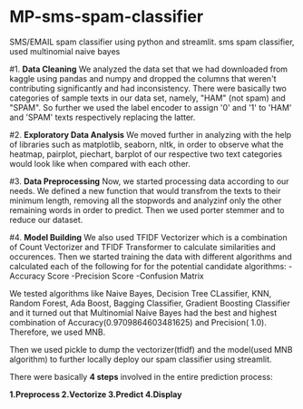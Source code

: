 # MP-sms-spam-classifier
SMS/EMAIL spam classifier using python and streamlit.
sms spam classifier, used multinomial naive bayes



#1. **Data Cleaning**
We analyzed the data set that we had downloaded from kaggle using pandas and numpy and dropped the columns that weren't contributing significantly and had inconsistency.
There were basically two categories of sample texts in our data set, namely, "HAM" (not spam) and "SPAM".
So further we used the label encoder to assign '0' and '1' to 'HAM' and 'SPAM' texts respectively replacing the latter.

#2. **Exploratory Data Analysis**
We moved further in analyzing with the help of libraries such as matplotlib, seaborn, nltk, in order to observe what the heatmap, pairplot, piechart, barplot of our respective two text categories would look like when compared with each other.

#3. **Data Preprocessing**
Now, we started processing data according to our needs.
We defined a new function that would transfrom the texts to their minimum length, removing all the stopwords and analyzinf only the other remaining words in order to predict.
Then we used porter stemmer and to reduce our dataset.


#4. **Model Building**
We also used TFIDF Vectorizer which is a combination of Count Vectorizer and TFIDF Transformer to calculate similarities and occurences.
Then we started training the data with different algorithms and calculated each of the following for for the potential candidate algorithms:
-Accuracy Score
-Precision Score
-Confusion Matrix

We tested algorithms like Naive Bayes, Decision Tree CLassifier, KNN, Random Forest, Ada Boost, Bagging Classifier, Gradient Boosting Classifier and it turned out that Multinomial Naive Bayes had the best and highest combination of Accuracy(0.9709864603481625) and Precision( 1.0).
Therefore, we used MNB.


Then we used pickle to dump the vectorizer(tfidf) and the model(used MNB algorithm) to further locally deploy our spam classifier using streamlit.

There were basically **4 steps** involved in the entire prediction process:

**1.Preprocess
2.Vectorize
3.Predict
4.Display**
